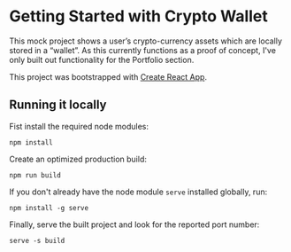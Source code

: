 # Getting Started with Crypto Wallet

This mock project shows a user’s crypto-currency assets which are locally stored in a “wallet”. As this currently functions as a proof of concept, I've only built out functionality for the Portfolio section.

This project was bootstrapped with [Create React App](https://github.com/facebook/create-react-app).

## Running it locally

Fist install the required node modules:

`npm install`

Create an optimized production build:

`npm run build`

If you don't already have the node module `serve` installed globally, run:

`npm install -g serve`

Finally, serve the built project and look for the reported port number:

`serve -s build`
